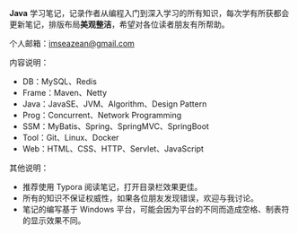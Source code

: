 **Java** 学习笔记，记录作者从编程入门到深入学习的所有知识，每次学有所获都会更新笔记，排版布局**美观整洁**，希望对各位读者朋友有所帮助。

个人邮箱：imseazean@gmail.com

内容说明：

* DB：MySQL、Redis
* Frame：Maven、Netty
* Java：JavaSE、JVM、Algorithm、Design Pattern
* Prog：Concurrent、Network Programming
* SSM：MyBatis、Spring、SpringMVC、SpringBoot
* Tool：Git、Linux、Docker
* Web：HTML、CSS、HTTP、Servlet、JavaScript

其他说明：

* 推荐使用 Typora 阅读笔记，打开目录栏效果更佳。
* 所有的知识不保证权威性，如果各位朋友发现错误，欢迎与我讨论。
* 笔记的编写基于 Windows 平台，可能会因为平台的不同而造成空格、制表符的显示效果不同。


